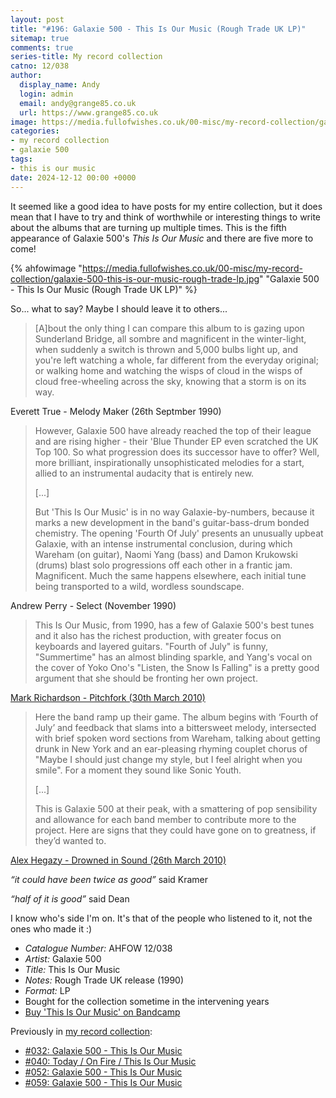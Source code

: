 ```yaml
---
layout: post
title: "#196: Galaxie 500 - This Is Our Music (Rough Trade UK LP)"
sitemap: true
comments: true
series-title: My record collection
catno: 12/038
author:
  display_name: Andy
  login: admin
  email: andy@grange85.co.uk
  url: https://www.grange85.co.uk
image: https://media.fullofwishes.co.uk/00-misc/my-record-collection/galaxie-500-this-is-our-music-rough-trade-lp.jpg
categories:
- my record collection
- galaxie 500
tags:
- this is our music
date: 2024-12-12 00:00 +0000
---
```

It seemed like a good idea to have posts for my entire collection, but it does mean that I have to try and think of worthwhile or interesting things to write about the albums that are turning up multiple times. This is the fifth appearance of Galaxie 500's _This Is Our Music_ and there are five more to come!

{% ahfowimage "https://media.fullofwishes.co.uk/00-misc/my-record-collection/galaxie-500-this-is-our-music-rough-trade-lp.jpg" "Galaxie 500 - This Is Our Music (Rough Trade UK LP)" %}

So... what to say? Maybe I should leave it to others...

<blockquote>
[A]bout the only thing I can compare this album to is gazing upon Sunderland Bridge, all sombre and magnificent in the winter-light, when suddenly a switch is thrown and 5,000 bulbs light up, and you're left watching a whole, far different from the everyday original; or walking home and watching the wisps of cloud in the wisps of cloud free-wheeling across the sky, knowing that a storm is on its way.
</blockquote>
<p class="caption">Everett True - Melody Maker (26th Septmber 1990)</p>

<blockquote>
<p>However, Galaxie 500 have already reached the top of their league and are rising higher - their 'Blue Thunder EP even scratched the UK Top 100. So what progression does its successor have to offer? Well, more brilliant, inspirationally unsophisticated melodies for a start, allied to an instrumental audacity that is entirely new.</p>
<p>[...]</p>
<p>But 'This Is Our Music' is in no way Galaxie-by-numbers, because it marks a new development in the band's guitar-bass-drum bonded chemistry. The opening 'Fourth Of July' presents an unusually upbeat Galaxie, with an intense instrumental conclusion, during which Wareham (on guitar), Naomi Yang (bass) and Damon Krukowski (drums) blast solo progressions off each other in a frantic jam. Magnificent. Much the same happens elsewhere, each initial tune being transported to a wild, wordless soundscape.</p>
</blockquote>
<p class="caption">Andrew Perry - Select (November 1990)</p>

<blockquote>
This Is Our Music, from 1990, has a few of Galaxie 500's best tunes and it also has the richest production, with greater focus on keyboards and layered guitars. "Fourth of July" is funny, "Summertime" has an almost blinding sparkle, and Yang's vocal on the cover of Yoko Ono's "Listen, the Snow Is Falling" is a pretty good argument that she should be fronting her own project.
</blockquote>
<p class="caption"><a href="https://pitchfork.com/reviews/albums/14083-today-on-fire-this-is-our-music/">Mark Richardson - Pitchfork (30th March 2010)</a></p>

<blockquote>
<p>Here the band ramp up their game. The album begins with ‘Fourth of July’ and feedback that slams into a bittersweet melody, intersected with brief spoken word sections from Wareham, talking about getting drunk in New York and an ear-pleasing rhyming couplet chorus of "Maybe I should just change my style, but I feel alright when you smile". For a moment they sound like Sonic Youth.</p>
<p>[...]</p>
<p>This is Galaxie 500 at their peak, with a smattering of pop sensibility and allowance for each band member to contribute more to the project. Here are signs that they could have gone on to greatness, if they’d wanted to.</p>
</blockquote>
<p class="caption"><a href="https://drownedinsound.com/releases/15244/reviews/4139503">Alex Hegazy - Drowned in Sound (26th March 2010)</a></p>

_“it could have been twice as good”_ said Kramer

_“half of it is good”_ said Dean

I know who's side I'm on. It's that of the people who listened to it, not the ones who made it :)

 - *Catalogue Number:* AHFOW 12/038
 - *Artist:* Galaxie 500
 - *Title:* This Is Our Music
 - *Notes:* Rough Trade UK release (1990)
 - *Format:* LP
 - Bought for the collection sometime in the intervening years
 - [Buy 'This Is Our Music' on Bandcamp](https://galaxie500.bandcamp.com/album/this-is-our-music)

Previously in [my record collection](/category/my-record-collection):
 - [#032: Galaxie 500 - This Is Our Music](http://moonshot.local:4040/2023/05/08/my-record-collection-032-galaxie-500-this-is-our-music/)
 - [#040: Today / On Fire / This Is Our Music](http://moonshot.local:4040/2023/06/05/my-record-collection-040-today-on-fire-this-is-our-music/)
 - [#052: Galaxie 500 - This Is Our Music](http://moonshot.local:4040/2023/07/17/my-record-collection-052-galaxie-500-this-is-our-music/)
 - [#059: Galaxie 500 - This Is Our Music](http://moonshot.local:4040/2023/08/10/my-record-collection-059-galaxie-500-this-is-our-music/)

